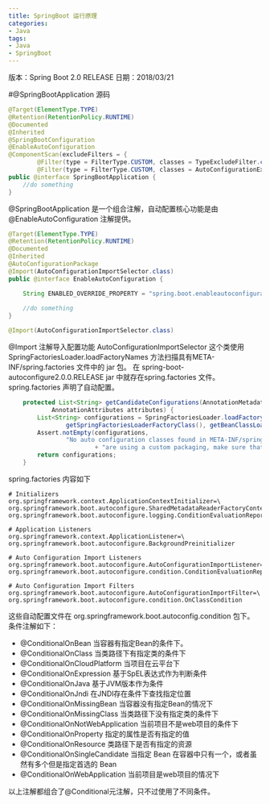 ```yaml
---
title: SpringBoot 运行原理
categories:
- Java
tags:
- Java
- SpringBoot
---
```


版本：Spring Boot 2.0 RELEASE
日期：2018/03/21


#@SpringBootApplication 源码
```java
@Target(ElementType.TYPE)
@Retention(RetentionPolicy.RUNTIME)
@Documented
@Inherited
@SpringBootConfiguration
@EnableAutoConfiguration
@ComponentScan(excludeFilters = {
		@Filter(type = FilterType.CUSTOM, classes = TypeExcludeFilter.class),
		@Filter(type = FilterType.CUSTOM, classes = AutoConfigurationExcludeFilter.class) })
public @interface SpringBootApplication {
    //do something
}
```
@SpringBootApplication 是一个组合注解，自动配置核心功能是由 @EnableAutoConfiguration 注解提供。

```java
@Target(ElementType.TYPE)
@Retention(RetentionPolicy.RUNTIME)
@Documented
@Inherited
@AutoConfigurationPackage
@Import(AutoConfigurationImportSelector.class)
public @interface EnableAutoConfiguration {

	String ENABLED_OVERRIDE_PROPERTY = "spring.boot.enableautoconfiguration";
	
	//do something
}
```

```java
@Import(AutoConfigurationImportSelector.class)
```
@Import 注解导入配置功能
AutoConfigurationImportSelector 这个类使用 SpringFactoriesLoader.loadFactoryNames 方法扫描具有META-INF/spring.factories 文件中的 jar 包。
在 spring-boot-autoconfigure2.0.0.RELEASE jar 中就存在spring.factories 文件。
spring.factories 声明了自动配置。
```java
	protected List<String> getCandidateConfigurations(AnnotationMetadata metadata,
			AnnotationAttributes attributes) {
		List<String> configurations = SpringFactoriesLoader.loadFactoryNames(
				getSpringFactoriesLoaderFactoryClass(), getBeanClassLoader());
		Assert.notEmpty(configurations,
				"No auto configuration classes found in META-INF/spring.factories. If you "
						+ "are using a custom packaging, make sure that file is correct.");
		return configurations;
	}
```

spring.factories 内容如下
```properties
# Initializers
org.springframework.context.ApplicationContextInitializer=\
org.springframework.boot.autoconfigure.SharedMetadataReaderFactoryContextInitializer,\
org.springframework.boot.autoconfigure.logging.ConditionEvaluationReportLoggingListener

# Application Listeners
org.springframework.context.ApplicationListener=\
org.springframework.boot.autoconfigure.BackgroundPreinitializer

# Auto Configuration Import Listeners
org.springframework.boot.autoconfigure.AutoConfigurationImportListener=\
org.springframework.boot.autoconfigure.condition.ConditionEvaluationReportAutoConfigurationImportListener

# Auto Configuration Import Filters
org.springframework.boot.autoconfigure.AutoConfigurationImportFilter=\
org.springframework.boot.autoconfigure.condition.OnClassCondition
```

这些自动配置文件在 org.springframework.boot.autoconfig.condition 包下。
条件注解如下：
* @ConditionalOnBean    当容器有指定Bean的条件下。
* @ConditionalOnClass   当类路径下有指定类的条件下
* @ConditionalOnCloudPlatform   当项目在云平台下
* @ConditionalOnExpression  基于SpEL表达式作为判断条件
* @ConditionalOnJava    基于JVM版本作为条件
* @ConditionalOnJndi    在JNDI存在条件下查找指定位置
* @ConditionalOnMissingBean 当容器没有指定Bean的情况下
* @ConditionalOnMissingClass    当类路径下没有指定类的条件下    
* @ConditionalOnNotWebApplication   当前项目不是web项目的条件下
* @ConditionalOnProperty    指定的属性是否有指定的值
* @ConditionalOnResource    类路径下是否有指定的资源
* @ConditionalOnSingleCandidate 当指定 Bean 在容器中只有一个，或者虽然有多个但是指定首选的 Bean
* @ConditionalOnWebApplication  当前项目是web项目的情况下

以上注解都组合了@Conditional元注解，只不过使用了不同条件。

